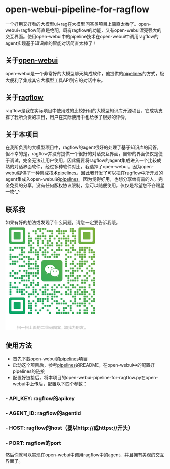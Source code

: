 # open-webui-pipeline-for-ragflow
一个好用又好看的大模型ui+rag在大模型问答类项目上简直太香了。open-webui+ragflow简直是绝配，既有ragflow的功能，又有open-webui漂亮强大的交互界面。使用open-webui中的pipeline技术在open-webui中调用ragflow的agent实现基于知识库的智能对话简直太棒了！
## 关于[open-webui](https://github.com/open-webui/open-webui)
open-webui是一个非常好的大模型聊天集成软件，他提供的[pipelines](https://github.com/open-webui/pipelines)的方式，极大便利了集成其它大模型工具API到它的对话中来。
## 关于[ragflow](https://github.com/infiniflow/ragflow)
ragflow是我在实际项目中使用过的比较好用的大模型知识库开源项目，它成功支撑了我所负责的项目，用户在实际使用中也给予了很好的评价。
## 关于本项目
在我所负责的大模型项目中，ragflow的agent很好的处理了基于知识库的问答，但不幸的是，ragflow并没有提供一个很好的对话交互界面，自带的界面仅仅是便于调试，完全无法让用户使用，因此需要将ragflow的agent集成进入一个比较成熟的对话界面软件，经过多种软件对比，我选择了open-webui。因为open-webui提供了一种集成技术[pipelines](https://github.com/open-webui/pipelines)。因此我开发了可以把在ragflow中所开发的agent集成入open-webui的[pipelines](https://github.com/open-webui/pipelines)。因为觉得好用，也想分享给有需的人，完全免费的分享，没有任何版权协议限制，您可以随便使用。仅仅是希望您不吝赐星一枚^_^
## 联系我
如果有好的想法或发现了什么问题，请您一定要告诉我哦。
<img src="./wechat.jpg" alt="我的微信" width="300">

## 使用方法
- 首先下载open-webui的[pipelines](https://github.com/open-webui/pipelines)项目
- 启动这个项目后，参考[pipelines](https://github.com/open-webui/pipelines)的README，在open-webui中的配置好pipelines的链接
- 配置好链接后，将本项目的open-webui-pipeline-for-ragflow.py在open-webui中上传后，配置以下四个参数：
### - API_KEY: ragflow的apikey
### - AGENT_ID: ragflow的agentid
### - HOST: ragflow的host（要以http://或https://开头）
### - PORT: ragflow的port
然后你就可以实现在open-webui中调用ragflow中的agent，并且拥有美观的交互界面了。
